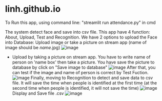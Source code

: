 # linh.github.io
To Run this app, using command line: "streamlit run attendance.py" in cmd

The system detect face and save into csv file.
This app have 4 function: About, Upload, Test and Recognition.
We have 2 options to upload the Face into Database: Upload image or take a picture on stream app (name of image should be *name*.jpg)
![image](https://user-images.githubusercontent.com/43437123/198945817-e0c5279d-1f25-4f85-b3f3-0ac36ff2b7c8.png)
- Upload by taking a picture on stream app. You have to write name of person on 'name box' then take a picture. You have save the picture to database by click on "Save image to database"
![image](https://user-images.githubusercontent.com/43437123/198946065-017c3679-d8cc-4aef-9c43-5b58675aa2bc.png)
After that, you can test if the image and name of person is correct by Test Fuction.
![image](https://user-images.githubusercontent.com/43437123/198946591-1c933eba-aaf5-4c37-921c-a72f064fc218.png)
Finally, moving to Recognition to detect and save data to csv file. It will save the time when people is identified at the first time (at the second time when people is identified, it will not save the time)
![image](https://user-images.githubusercontent.com/43437123/198947573-dc2ed6ff-e134-451a-b217-5ec55a903c08.png)
Display and Save file .csv
![image](https://user-images.githubusercontent.com/43437123/198947642-ea3958b9-f208-47d1-a49e-76f7776bb29b.png)


